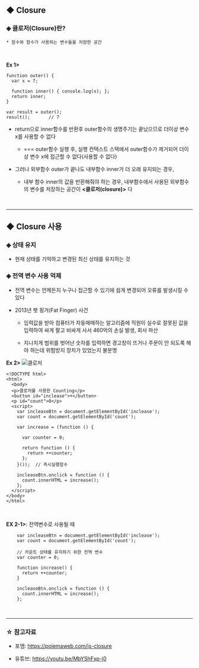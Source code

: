 ## ◆ Closure
### ◈ 클로저(Closure)란?
```
* 함수와 함수가 사용하는 변수들을 저장한 공간
```
<br>

__Ex 1>__
```
function outer() {
  var x = 7;
  
  function inner() { console.log(x); };
  return inner;
}

var result = outer();
result();       // 7
```

* return으로 inner함수를 반환후 outer함수의 생명주기는 끝났으므로 더이상 변수 x를 사용할 수 없다

   * === outer함수 실행 후, 실행 컨텍스트 스택에서 outer함수가 제거되어 더이상 변수 x에 접근할 수 없다(사용할 수 없다)

* 그러나 외부함수 outer가 끝나도 내부함수 inner가 더 오래 유지되는 경우,

   * 내부 함수 inner의 값을 반환해줘야 하는 경우, 내부함수에서 사용된 외부함수의 변수를 저장하는 공간이 __<클로저(closure)>__ 다

<br>
<hr>

## ◆ Closure 사용
### ◈ 상태 유지
* 현재 상태를 기억하고 변경된 최신 상태를 유지하는 것

### ◈ 전역 변수 사용 억제
* 전역 변수는 언제든지 누구나 접근할 수 있기에 쉽게 변경되어 오류를 발생시킬 수 있다

* 2013년 팻 핑거(Fat Finger) 사건

   * 입력값을 받아 컴퓨터가 자동매매하는 알고리즘에 직원이 실수로 잘못된 값을 입력하여 싸게 팔고 비싸게 사서 460억의 손실 발생, 회사 파산

   * 지나치게 범위를 벗어난 숫자를 입력하면 경고창이 뜨거나 주문이 안 되도록 해야 하는데 위험방지 장치가 있었는지 불분명

__Ex 2>__
<img src="https://user-images.githubusercontent.com/108077414/204702400-418eccb5-706f-4807-932d-79d1dc80fdcf.png" alt="클로저" />

```
<!DOCTYPE html>
<html>
  <body>
  <p>클로저를 사용한 Counting</p>
  <button id="inclease">+</button>
  <p id="count">0</p>
  <script>
    var incleaseBtn = document.getElementById('inclease');
    var count = document.getElementById('count');

    var increase = (function () { 
      
      var counter = 0;
      
      return function () {
        return ++counter;
      };
    }());  // 즉시실행함수

    incleaseBtn.onclick = function () {
      count.innerHTML = increase();
    };
  </script>
</body>
</html>
```
<br>

__EX 2-1>__: 전역변수로 사용될 때
```
    var incleaseBtn = document.getElementById('inclease');
    var count = document.getElementById('count');

    // 카운트 상태를 유지하기 위한 전역 변수
    var counter = 0;

    function increase() {
      return ++counter;
    }

    incleaseBtn.onclick = function () {
      count.innerHTML = increase();
    };
```

<br>
<hr>

### ☆ 참고자료
* 포앰: https://poiemaweb.com/js-closure

* 유튜브: https://youtu.be/MbYShFxp-j0
